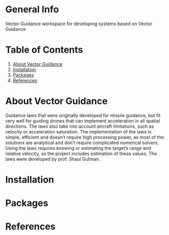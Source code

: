 # General Info

Vector Guidance workspace for developing systems based on Vector Guidance

# Table of Contents

1. [About Vector Guidance](#about-vector-guidance)
2. [Installation](#Installation)
3. [Packages](#packages)
4. [References](#references)

# About Vector Guidance

Guidance laws that were originally developed for missile guidance, but fit very well for guiding drones
that can implement acceleration in all spatial directions. The laws also take into account aircraft
limitations, such as velocity or acceleration saturation. The implementation of the laws is simple,
efficient and doesn’t require high processing power, as most of the solutions are analytical and don’t
require complicated numerical solvers. Using the laws requires knowing or estimating the target’s
range and relative velocity, so the project includes estimation of these values. The laws were
developed by prof. Shaul Gutman.


# Installation


# Packages


# References
